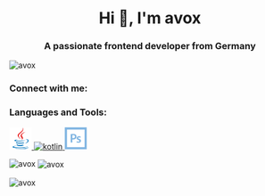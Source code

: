 <h1 align="center">Hi 👋, I'm avox</h1>
<h3 align="center">A passionate frontend developer from Germany</h3>

<p align="left"> <img src="https://komarev.com/ghpvc/?username=avox&label=Profile%20views&color=0e75b6&style=plastic" alt="avox" /> </p>

<h3 align="left">Connect with me:</h3>
<p align="left">
</p>

<h3 align="left">Languages and Tools:</h3>
<p align="left"> <a href="https://www.java.com" target="_blank" rel="noreferrer"> <img src="https://raw.githubusercontent.com/devicons/devicon/master/icons/java/java-original.svg" alt="java" width="40" height="40"/> </a> <a href="https://kotlinlang.org" target="_blank" rel="noreferrer"> <img src="https://www.vectorlogo.zone/logos/kotlinlang/kotlinlang-icon.svg" alt="kotlin" width="40" height="40"/> </a> <a href="https://www.photoshop.com/en" target="_blank" rel="noreferrer"> <img src="https://raw.githubusercontent.com/devicons/devicon/master/icons/photoshop/photoshop-line.svg" alt="photoshop" width="40" height="40"/> </a> </p>

<p><img align="left" src="https://github-readme-stats.vercel.app/api/top-langs?username=avox&show_icons=true&theme=dark&locale=en&layout=compact" alt="avox" /></p>

<p>&nbsp;<img align="center" src="https://github-readme-stats.vercel.app/api?username=avox&show_icons=true&theme=dark&locale=en" alt="avox" /></p>

<p><img align="center" src="https://github-readme-streak-stats.herokuapp.com/?user=avox&theme=dark" alt="avox" /></p>

